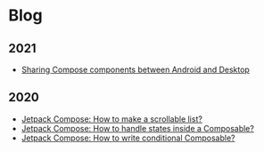 # Blog

## 2021

* [Sharing Compose components between Android and Desktop](https://dev.to/gerardpaligot/sharing-compose-components-between-android-and-desktop-17kg)

## 2020

* [Jetpack Compose: How to make a scrollable list?](https://medium.com/decathlondevelopers/jetpack-compose-how-to-make-a-scrollable-list-6c8b0a98c98e)
* [Jetpack Compose: How to handle states inside a Composable?](https://medium.com/decathlondevelopers/jetpack-compose-how-to-handle-states-inside-a-composable-98efc3205ea0)
* [Jetpack Compose: How to write conditional Composable?](https://medium.com/decathlondevelopers/jetpack-compose-how-to-write-conditional-composable-5fc4c3441d84)